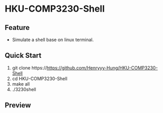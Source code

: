 # HKU-COMP3230-Shell

## Feature
  * Simulate a shell base on linux terminal.

## Quick Start

  1. git clone https://https://github.com/Henryyy-Hung/HKU-COMP3230-Shell
  2. cd HKU-COMP3230-Shell
  3. make all
  4. ./3230shell

## Preview


